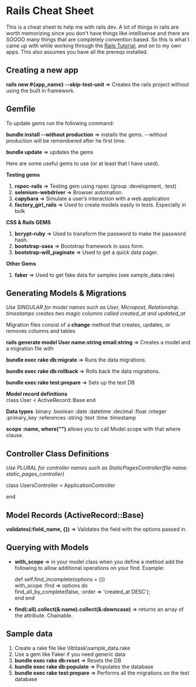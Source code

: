 # Rails Cheat Sheet #
This is a cheat sheet to help me with rails dev.  A lot of things in rails are worth memorizing since you don't have things like intellisense and there are SOOOO many things that are completely convention based.  So this is what I came up with while working through the [Rails Tutorial](http://ruby.railstutorial.org/), and on to my own apps.  This also assumes you have all the prereqs installed.  

## Creating a new app ##

**rails new #{app_name} --skip-test-unit** => Creates the rails project without using the built in framework.



## Gemfile ##
To update gems run the following command:

**bundle install --without production** => installs the gems.  --without production will be remembered after he first time.

**bundle update** => updates the gems

Here are some useful gems to use (or at least that I have used).


**Testing gems**

1. **rspec-rails** => Testing gem using rspec (group :development, :test)
2. **selenium-webdriver** => Browser automation. 
3. **capybara** => Simulate a user’s interaction with a web application
4. **factory\_girl_rails** => Used to create models easily in tests.  Especially in bulk

**CSS & Rails GEMS**

1. **bcrypt-ruby** => Used to transform the password to make the password hash.
2. **bootstrap-sass** => Bootstrap framework in sass form.
3. **bootstrap-will_paginate** => Used to get a quick data pager.  


**Other Gems**

1. **faker** => Used to get fake data for samples (see sample_data.rake) 


## Generating Models & Migrations ##
*Use SINGULAR for model names such as User, Micropost, Relationship.*  
*timestamps creates two magic columns called created\_at and updated\_at*

Migration files consist of a **change** method that creates, updates, or removes columns and tables

**rails generate model User name:string email:string** => Creates a model and a migration file with 

**bundle exec rake db:migrate** => Runs the data migrations.

**bundle exec rake db:rollback** => Rolls back the data migrations.

**bundle exec rake test:prepare** => Sets up the test DB

**Model record definitions** <br />
class User < ActiveRecord::Base
end

**Data types**
:binary
:boolean
:date
:datetime
:decimal
:float
:integer
:primary_key
:references
:string
:text
:time
:timestamp

**scope :name, where("")** allows you to call Model.scope with that where clause.  

## Controller Class Definitions ##
*Use PLURAL for controller names such as StaticPagesController(file name: static\_pages\_controller)*


class UsersController < ApplicationController

end

## Model Records (ActiveRecord::Base)

**validates(:field_name, {})** => Validates the field with the options passed in.  

## Querying with Models ##

- **with_scope** => in your model class when you define a method add the following to allow additional operations on your find.  Example:

    def self.find\_incomplete(options = {}) <br>
        with\_scope :find => options do <br> 
    find\_all\_by\_complete(false, :order => 'created_at DESC'); <br>
      end 
    end
- **find(:all).collect(&:name).collect(&:downcase)** => returns an array of the attribute.  Chainable.

## Sample data ##

1. Create a rake file like \lib\task\sample_data.rake
2. Use a gem like Faker if you need generic data
3. **bundle exec rake db:reset** => Resets the DB
4. **bundle exec rake db:populate** => Populates the database 
5. **bundle exec rake test:prepare** => Performs all the migrations on the test database